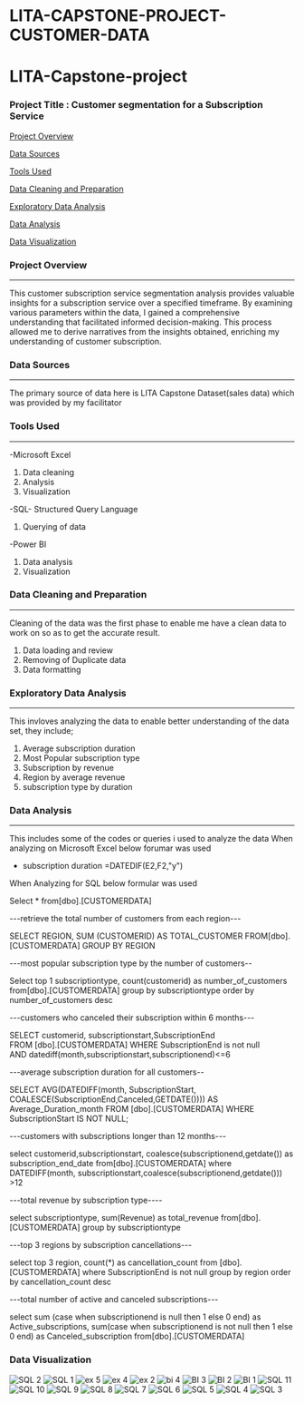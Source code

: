 # LITA-CAPSTONE-PROJECT-CUSTOMER-DATA

# LITA-Capstone-project

### Project Title : Customer segmentation for a Subscription Service 

[Project Overview](#project-overview)

[Data Sources](#data-sources)

[Tools Used](#tools-used)

[Data Cleaning and Preparation](#data-cleaning-and-preparation)

[Exploratory Data Analysis](#exploratory-data-analysis)

[Data Analysis](#data-analysis)

[Data Visualization](#data-visualization)




### Project Overview
---
This customer subscription service segmentation analysis provides valuable insights for a subscription service over a specified timeframe. By examining various parameters within the data, I gained a comprehensive understanding that facilitated informed decision-making. This process allowed me to derive narratives from the insights obtained, enriching my understanding of customer subscription.

### Data Sources 
---
The primary source of data here is LITA Capstone Dataset(sales data) which was provided by my facilitator 

### Tools Used 
---
-Microsoft Excel  
   1. Data cleaning
   2. Analysis
   3. Visualization
      
-SQL- Structured Query Language
   1. Querying of data
      
-Power BI
   1. Data analysis
   2. Visualization

### Data Cleaning and Preparation
---
Cleaning of the data was the first phase to enable me have a clean data to work on so as to get the accurate result.
  1. Data loading and review
  2. Removing of Duplicate data
  3. Data formatting
### Exploratory Data Analysis 
---
This invloves analyzing the data to enable better understanding of the data set, they include;
  1. Average subscription duration
  2. Most Popular subscription type
  3. Subscription by revenue 
  4. Region by average revenue 
  5. subscription type by duration
   

### Data Analysis
---
This includes some of the codes or queries i used to analyze the data 
When analyzing on Microsoft Excel below forumar was used
   - subscription duration =DATEDIF(E2,F2,"y")

When Analyzing for SQL below formular was used 

Select * from[dbo].[CUSTOMERDATA]

---retrieve the total number of customers from each region---

SELECT REGION,
SUM (CUSTOMERID) AS TOTAL_CUSTOMER
FROM[dbo].[CUSTOMERDATA]
GROUP BY REGION

---most popular subscription type by the number of customers--

Select top 1 subscriptiontype,
count(customerid) as number_of_customers
from[dbo].[CUSTOMERDATA]
group by subscriptiontype
order by number_of_customers
desc

---customers who canceled their subscription within 6 months---

SELECT customerid, subscriptionstart,SubscriptionEnd  
FROM [dbo].[CUSTOMERDATA]
WHERE SubscriptionEnd is not null  
  AND datediff(month,subscriptionstart,subscriptionend)<=6

  ---average subscription duration for all customers--
  
SELECT AVG(DATEDIFF(month, SubscriptionStart,
COALESCE(SubscriptionEnd,Canceled,GETDATE()))) AS
Average_Duration_month
FROM [dbo].[CUSTOMERDATA]
WHERE SubscriptionStart IS NOT NULL;

---customers with subscriptions longer than 12 months---

select customerid,subscriptionstart,
coalesce(subscriptionend,getdate()) as subscription_end_date
from[dbo].[CUSTOMERDATA]
where DATEDIFF(month, subscriptionstart,coalesce(subscriptionend,getdate())) >12

---total revenue by subscription type----

select subscriptiontype,
sum(Revenue) as total_revenue
from[dbo].[CUSTOMERDATA]
group by subscriptiontype

---top 3 regions by subscription cancellations---

select top 3 region,
count(*) as cancellation_count
from [dbo].[CUSTOMERDATA]
where SubscriptionEnd is not null
group by region
order by cancellation_count desc

---total number of active and canceled subscriptions---

select sum (case when subscriptionend is null then 1 else 0 end) as Active_subscriptions,
sum(case when subscriptionend is not null then 1 else 0 end) as Canceled_subscription
from[dbo].[CUSTOMERDATA]



### Data Visualization 
![SQL 2](https://github.com/user-attachments/assets/f33c5acb-7417-407f-a170-b2eca1c862dd)
![SQL 1](https://github.com/user-attachments/assets/b132f99a-d635-4963-a43c-4184c01770f0)
![ex 5](https://github.com/user-attachments/assets/233103bd-394c-4fd2-bb86-96da0153bdd5)
![ex 4](https://github.com/user-attachments/assets/e7260c22-e6ce-4441-8d34-44d2068b083d)
![ex 2](https://github.com/user-attachments/assets/8b948d2a-f4f6-4c9d-907c-a0d5598d4cca)
![bi 4](https://github.com/user-attachments/assets/6217c927-9cc6-43fc-9dc8-cc3f98051b2b)
![BI 3](https://github.com/user-attachments/assets/24d872e9-ea96-4d5b-a787-fa78d55940ec)
![BI 2](https://github.com/user-attachments/assets/60699f49-96fd-413e-8746-9dc53605db40)
![BI 1](https://github.com/user-attachments/assets/7cc40809-fa2b-4163-b72c-ed0db1284ac8)
![SQL 11](https://github.com/user-attachments/assets/050a537b-5cd1-479e-bec4-5e082d62e5af)
![SQL 10](https://github.com/user-attachments/assets/526b4975-d1f7-48c9-936b-24ae486d51fa)
![SQL 9](https://github.com/user-attachments/assets/91687a18-ec8e-453b-abcc-0c8ab77a1d2d)
![SQL 8](https://github.com/user-attachments/assets/f42e3974-45b4-489b-907f-cad53e9bda80)
![SQL 7](https://github.com/user-attachments/assets/4a27f430-2fc8-4c38-ab05-69927dff346e)
![SQL 6](https://github.com/user-attachments/assets/79266746-6ada-4301-a08c-7c761a48880f)
![SQL 5](https://github.com/user-attachments/assets/0741bd92-619c-423e-a037-6f1a81575c16)
![SQL 4](https://github.com/user-attachments/assets/853d6eb6-e96a-4645-be86-4bc4faab2265)
![SQL 3](https://github.com/user-attachments/assets/2856e321-7281-427c-93ea-6bdd558965e5)
